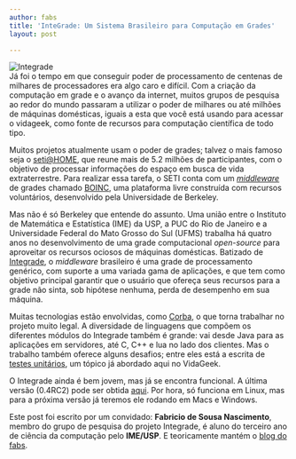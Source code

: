 ```yaml
---
author: fabs
title: 'InteGrade: Um Sistema Brasileiro para Computação em Grades'
layout: post

---
```

![Integrade][1]  
Já foi o tempo em que conseguir poder de processamento de centenas de milhares de processadores era algo caro e difícil. Com a criação da computação em grade e o avanço da internet, muitos grupos de pesquisa ao redor do mundo passaram a utilizar o poder de milhares ou até milhões de máquinas domésticas, iguais a esta que você está usando para acessar o vidageek, como fonte de recursos para computação científica de todo tipo.

Muitos projetos atualmente usam o poder de grades; talvez o mais famoso seja o [seti@HOME][2], que reune mais de 5.2 milhões de participantes, com o objetivo de processar informações do espaço em busca de vida extraterrestre. Para realizar essa tarefa, o SETI conta com um [*middleware*][3] de grades chamado [BOINC][4], uma plataforma livre construída com recursos voluntários, desenvolvido pela Universidade de Berkeley.

Mas não é só Berkeley que entende do assunto. Uma união entre o Instituto de Matemática e Estatística (IME) da USP, a PUC do Rio de Janeiro e a Universidade Federal do Mato Grosso do Sul (UFMS) trabalha há quatro anos no desenvolvimento de uma grade computacional *open-source* para aproveitar os recursos ociosos de máquinas domésticas. Batizado de [Integrade][5], o *middleware* brasileiro é uma grade de processamento genérico, com suporte a uma variada gama de aplicações, e que tem como objetivo principal garantir que o usuário que ofereça seus recursos para a grade não sinta, sob hipótese nenhuma, perda de desempenho em sua máquina.

Muitas tecnologias estão envolvidas, como [Corba][6], o que torna trabalhar no projeto muito legal. A diversidade de linguagens que compõem os diferentes módulos do Integrade também é grande: vai desde Java para as aplicações em servidores, até C, C++ e lua no lado dos clientes. Mas o trabalho também oferece alguns desafios; entre eles está a escrita de [testes unitários][7], um tópico já abordado aqui no VidaGeek.

O Integrade ainda é bem jovem, mas já se encontra funcional. A última versão (0.4RC2) pode ser obtida [aqui][8]. Por hora, só funciona em Linux, mas para a próxima versão já teremos ele rodando em Macs e Windows.

Este post foi escrito por um convidado: **Fabricio de Sousa Nascimento**, membro do grupo de pesquisa do projeto Integrade, é aluno do terceiro ano de ciência da computação pelo **IME/USP**. E teoricamente mantém o [blog do fabs][9]. 














 [1]: http://vidageek.net/wp-content/uploads/2008/09/integrade.png
 [2]: http://setiathome.berkeley.edu/ "seti@HOME"
 [3]: http://pt.wikipedia.org/wiki/Middleware "Mais ou menos como o software que está no 'meio'."
 [4]: http://boinc.berkeley.edu/ "boinc"
 [5]: http://integrade.incubadora.fapesp.br/ "Integrade"
 [6]: http://pt.wikipedia.org/wiki/CORBA "mais wikipedia..."
 [7]: http://vidageek.net/2008/03/28/testes-unitarios-em-c/ "testes"
 [8]: http://integrade.incubadora.fapesp.br/ "se já estiver no ar novamente ..."
 [9]: http://cemshost.com.br/~fabsn/dev/doku.php "Faz tempo que não Atualiza!"





